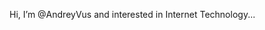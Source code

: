 Hi, I’m @AndreyVus
and interested in Internet Technology...

<!---
AndreyVus/AndreyVus is a ✨ special ✨ repository because its `README.md` (this file) appears on your GitHub profile.
You can click the Preview link to take a look at your changes.
--->
